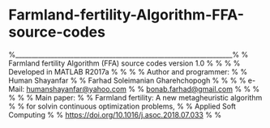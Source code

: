 # Farmland-fertility-Algorithm-FFA-source-codes
%___________________________________________________________________% %  Farmland fertility Algorithm (FFA) source codes version 1.0      % %                                                                   % %  Developed in MATLAB R2017a                                       % %                                                                   % %  Author and programmer:                                           % %                       Human Shayanfar                             % %                       Farhad Soleimanian Gharehchopogh            % %                                                                   % %  e-Mail: humanshayanfar@yahoo.com                                 % %          bonab.farhad@gmail.com                                   % %                                                                   % %                                                                   % %   Main paper:                                                     % %               Farmland fertility: A new metagheuristic algorithm  %   %               for solvin continuous optimization problems,        % %                Applied Soft Computing                             % %               https://doi.org/10.1016/j.asoc.2018.07.033          % %    
